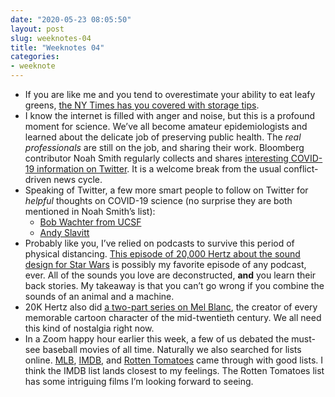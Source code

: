 ```yaml
--- 
date: "2020-05-23 08:05:50"
layout: post
slug: weeknotes-04
title: "Weeknotes 04"
categories:
- weeknote
---
```


- If you are like me and you tend to overestimate your ability to eat leafy greens, [the NY Times has you covered with storage tips](https://www.nytimes.com/2020/05/14/dining/storing-hearty-greens.html).
- I know the internet is filled with anger and noise, but this is a profound moment for science. We’ve all become amateur epidemiologists and learned about the delicate job of preserving public health. The *real professionals* are still on the job, and sharing their work. Bloomberg contributor Noah Smith regularly collects and shares [interesting COVID-19 information on Twitter](https://twitter.com/Noahpinion/status/1264056986460491778). It is a welcome break from the usual conflict-driven news cycle.
- Speaking of Twitter, a few more smart people to follow on Twitter for *helpful* thoughts on COVID-19 science (no surprise they are both mentioned in Noah Smith’s list):
  - [Bob Wachter from UCSF](https://twitter.com/Bob_Wachter/status/1264027988795904000)
  - [Andy Slavitt](https://twitter.com/ASlavitt/status/1264230566154690560) 
- Probably like you, I’ve relied on podcasts to survive this period of physical distancing. [This episode of 20,000 Hertz about the sound design for Star Wars](https://www.20k.org/episodes/pewpew) is possibly my favorite episode of any podcast, ever. All of the sounds you love are deconstructed, **and** you learn their back stories. My takeaway is that you can’t go wrong if you combine the sounds of an animal and a machine.
- 20K Hertz also did [a two-part series on Mel Blanc](https://www.20k.org/episodes/whatsupdoc), the creator of every memorable cartoon character of the mid-twentieth century. We all need this kind of nostalgia right now.
- In a Zoom happy hour earlier this week, a few of us debated the must-see baseball movies of all time. Naturally we also searched for lists online. [MLB](https://www.mlb.com/news/best-baseball-movies-of-all-time-c301609142), [IMDB](https://www.imdb.com/list/ls064950205/), and [Rotten Tomatoes](https://editorial.rottentomatoes.com/guide/best-baseball-movies/) came through with good lists. I think the IMDB list lands closest to my feelings. The Rotten Tomatoes list has some intriguing films I’m looking forward to seeing. 